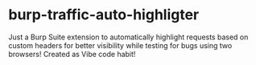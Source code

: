 # burp-traffic-auto-highligter
Just a Burp Suite extension to automatically highlight requests based on custom headers for better visibility while testing for bugs using two browsers! Created as Vibe code habit! 
